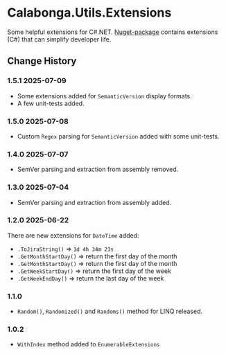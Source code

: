 # Calabonga.Utils.Extensions

Some helpful extensions for C#.NET. [Nuget-package](https://www.nuget.org/packages/Calabonga.Utils.Extensions) contains extensions (C#) that can simplify developer life.

## Change History

### 1.5.1 2025-07-09

* Some extensions added for `SemanticVersion` display formats.
* A few unit-tests added.

### 1.5.0 2025-07-08

* Custom `Regex` parsing for `SemanticVersion` added with some unit-tests.

### 1.4.0 2025-07-07

* SemVer parsing and extraction from assembly removed.

### 1.3.0 2025-07-04

* SemVer parsing and extraction from assembly added.

### 1.2.0 2025-06-22

There are new extensions for `DateTime` added:
* `.ToJiraString()` => `1d 4h 34m 23s`
* `.GetMonthStartDay()` => return the first day of the month
* `.GetMonthStartDay()` => return the first day of the month
* `.GetWeekStartDay()` => return the first day of the week
* `.GetWeekEndDay()` => return the last day of the week

### 1.1.0

* `Random()`, `Randomized()` and `Randoms()` method for LINQ released.

### 1.0.2

* `WithIndex` method added to `EnumerableExtensions`